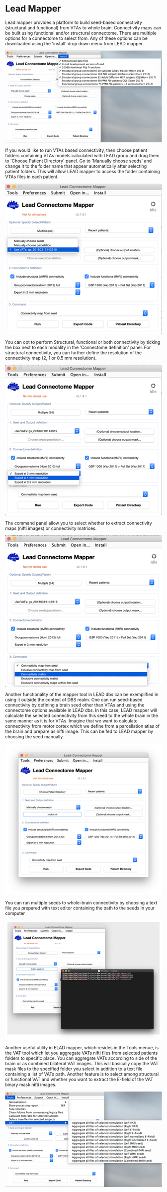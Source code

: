 # Lead Mapper

Lead mapper provides a platform to build seed-based connectivity \(structural and functional\) from VTAs to whole brain. Connectivity maps can be built using functional and/or structural connectome. There are multiple options for a connectome to select from. Any of these options can be downloaded using the 'install' drop down menu from LEAD mapper.

![](.gitbook/assets/lead_mapper_install_connectome.png)

If you would like to run VTAs based connectivity, then choose patient folders containing VTAs models calculated with LEAD group and drag them to 'Choose Patient Directory' panel. Go to 'Manually choose seeds' and change it to the folder name that appear automatically after selecting patient folders. This will allow LEAD mapper to access the folder containing VTAs files in each patient. 

![](.gitbook/assets/lead_mapper_preforming_seed_based_connectivity_1.png)

You can opt to perform Structural, functional or both connectivity by ticking the box next to each modality in the 'Connectome definition' panel. For structural connectivity, you can further define the resolution of the connectivity map \(2, 1 or 0.5 mm resolution\).

![](.gitbook/assets/lead_mapper_selecting_connectome.png)

The command panel allow you to select whether to extract connectivity maps \(nifti images\) or connectivity matrices. 

![](.gitbook/assets/lead_mapper_command.png)

Another functionality of the mapper tool in LEAD dbs can be exemplified in using it outside the context of DBS realm. One can run seed-based connectivity by defining a brain seed other than VTAs and using the connectome options available in LEAD dbs. In this case, LEAD mapper will calculate the selected connectivity from this seed to the whole brain in the same manner as it is for VTAs. Imagine that we want to calculate connectivity from motor cortex which we define from a parcellation atlas of the brain and prepare as nifti image. This can be fed to LEAD mapper by choosing the seed manually.

![](.gitbook/assets/lead_mapper_seed_conn_otherthan_vta.png)

You can run multiple seeds to whole-brain connectivity by choosing a text file you prepared with text editor containing the path to the seeds in your computer

![](.gitbook/assets/lead_mapper_seeds.jpg)

Another useful utility in ELAD mapper, which resides in the Tools menue, is the VAT tool which let you aggregate VATs nifti files from selected patients folders to specific place. You can aggregate VATs according to side of the brain or as combined bilateral VAT images. This will basically copy the VAT mask files to the specified folder you select in addition to a text file containing a list of VATs path. Another feature is to select among structural or functional VAT and whether you want to extract the E-field of the VAT binary mask nifti images.

![](.gitbook/assets/lead_mapper_aggregate.png)



